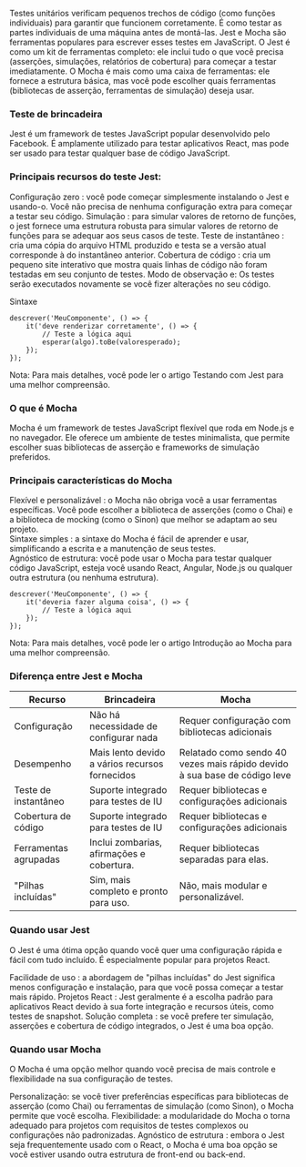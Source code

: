 Testes unitários verificam pequenos trechos de código (como funções individuais) para garantir que funcionem corretamente. É como testar as partes individuais de uma máquina antes de montá-las. Jest e Mocha são ferramentas populares para escrever esses testes em JavaScript.
O Jest é como um kit de ferramentas completo: ele inclui tudo o que você precisa (asserções, simulações, relatórios de cobertura) para começar a testar imediatamente.
O Mocha é mais como uma caixa de ferramentas: ele fornece a estrutura básica, mas você pode escolher quais ferramentas (bibliotecas de asserção, ferramentas de simulação) deseja usar.

### Teste de brincadeira
Jest é um framework de testes JavaScript popular desenvolvido pelo Facebook. É amplamente utilizado para testar aplicativos React, mas pode ser usado para testar qualquer base de código JavaScript.

### Principais recursos do teste Jest:
Configuração zero : você pode começar simplesmente instalando o Jest e usando-o. Você não precisa de nenhuma configuração extra para começar a testar seu código.
Simulação : para simular valores de retorno de funções, o jest fornece uma estrutura robusta para simular valores de retorno de funções para se adequar aos seus casos de teste.
Teste de instantâneo : cria uma cópia do arquivo HTML produzido e testa se a versão atual corresponde à do instantâneo anterior.
Cobertura de código : cria um pequeno site interativo que mostra quais linhas de código não foram testadas em seu conjunto de testes.
Modo de observação e: Os testes serão executados novamente se você fizer alterações no seu código.

Sintaxe
```
descrever('MeuComponente', () => {
    it('deve renderizar corretamente', () => {
        // Teste a lógica aqui
        esperar(algo).toBe(valoresperado);
    });
});
```
Nota: Para mais detalhes, você pode ler o artigo Testando com Jest para uma melhor compreensão.

### O que é Mocha
Mocha é um framework de testes JavaScript flexível que roda em Node.js e no navegador. Ele oferece um ambiente de testes minimalista, que permite escolher suas bibliotecas de asserção e frameworks de simulação preferidos.

### Principais características do Mocha
Flexível e personalizável : o Mocha não obriga você a usar ferramentas específicas. Você pode escolher a biblioteca de asserções (como o Chai) e a biblioteca de mocking (como o Sinon) que melhor se adaptam ao seu projeto.  
Sintaxe simples : a sintaxe do Mocha é fácil de aprender e usar, simplificando a escrita e a manutenção de seus testes.  
Agnóstico de estrutura: você pode usar o Mocha para testar qualquer código JavaScript, esteja você usando React, Angular, Node.js ou qualquer outra estrutura (ou nenhuma estrutura).

```
descrever('MeuComponente', () => {
    it('deveria fazer alguma coisa', () => {
        // Teste a lógica aqui
    });
});
```
Nota: Para mais detalhes, você pode ler o artigo Introdução ao Mocha para uma melhor compreensão.

### Diferença entre Jest e Mocha

|Recurso|Brincadeira|Mocha|
|---|---|---|
|Configuração|Não há necessidade de configurar nada|Requer configuração com bibliotecas adicionais|
|Desempenho|Mais lento devido a vários recursos fornecidos|Relatado como sendo 40 vezes mais rápido devido à sua base de código leve|
|Teste de instantâneo|Suporte integrado para testes de IU|Requer bibliotecas e configurações adicionais|
|Cobertura de código|Suporte integrado para testes de IU|Requer bibliotecas e configurações adicionais|
|Ferramentas agrupadas|Inclui zombarias, afirmações e cobertura.|Requer bibliotecas separadas para elas.|
|"Pilhas incluídas"|Sim, mais completo e pronto para uso.|Não, mais modular e personalizável.|

### Quando usar Jest
O Jest é uma ótima opção quando você quer uma configuração rápida e fácil com tudo incluído. É especialmente popular para projetos React.

Facilidade de uso : a abordagem de "pilhas incluídas" do Jest significa menos configuração e instalação, para que você possa começar a testar mais rápido.
Projetos React : Jest geralmente é a escolha padrão para aplicativos React devido à sua forte integração e recursos úteis, como testes de snapshot.
Solução completa : se você prefere ter simulação, asserções e cobertura de código integrados, o Jest é uma boa opção.


### Quando usar Mocha
O Mocha é uma opção melhor quando você precisa de mais controle e flexibilidade na sua configuração de testes.

Personalização: se você tiver preferências específicas para bibliotecas de asserção (como Chai) ou ferramentas de simulação (como Sinon), o Mocha permite que você escolha.
Flexibilidade: a modularidade do Mocha o torna adequado para projetos com requisitos de testes complexos ou configurações não padronizadas.
Agnóstico de estrutura : embora o Jest seja frequentemente usado com o React, o Mocha é uma boa opção se você estiver usando outra estrutura de front-end ou back-end.








